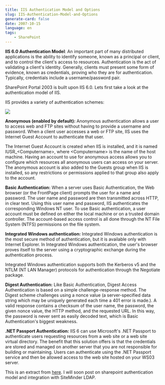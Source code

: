 ```yaml
---
title: IIS Authentication Model and Options
slug: IIS-Authentication-Model-and-Options
generate-card: false
date: 2007-10-15
language: en
tags:
    - SharePoint
---
```



**IIS 6.0 Authentication Model**: An important part of many distributed applications is the ability to identify someone, known as a principal or client, and to control the client's access to resources. Authentication is the act of validating a client's identity. Generally, clients must present some form of evidence, known as credentials, proving who they are for authentication. Typically, credentials include a username/password pair.



SharePoint Portal 2003 is built upon IIS 6.0. Lets first take a look at the authentication model of IIS.



IIS provides a variety of authentication schemes:



![](http://www.theserverside.net/tt/articles/content/ImplementingSSO/images/AuthModes.JPG)



**Anonymous (enabled by default):** Anonymous authentication allows a user to access web and FTP sites without having to provide a username and password. When a client user accesses a web or FTP site, IIS uses the Internet Guest Account to authenticate that user.



The Internet Guest Account is created when IIS is installed, and it is named IUSR\_&lt;Computername>, where &lt;Computername> is the name of the host machine. Having an account to use for anonymous access allows you to configure which resources all anonymous users can access on your server. The anonymous account is also added to the Guests group when IIS is installed, so any restrictions or permissions applied to that group also apply to the account.



**Basic Authentication:** When a server uses Basic Authentication, the Web browser (or the FrontPage client) prompts the user for a name and password. The user name and password are then transmitted across HTTP, in clear text. Using this user name and password, IIS authenticates the corresponding Windows NT user. To use Basic authentication, a user account must be defined on either the local machine or on a trusted domain controller. The account-based access control is all done through the NT File System (NTFS) permissions on the file system.



**Integrated Windows authentication:** Integrated Windows authentication is the most secure method of authentication, but it is available only with Internet Explorer. In Integrated Windows authentication, the user's browser proves itself to the server using a cryptographic exchange during the authentication process.



Integrated Windows authentication supports both the Kerberos v5 and the NTLM (NT LAN Manager) protocols for authentication through the Negotiate package.



**Digest Authentication:** Like Basic Authentication, Digest Access Authentication is based on a simple challenge-response method. The Digest scheme challenges using a nonce value (a server-specified data string which may be uniquely generated each time a 401 error is made.). A valid response contains a checksum of the user name, the password, the given nonce value, the HTTP method, and the requested URL. In this way, the password is never sent as easily decoded text, which is Basic Authentication's biggest weakness.



**.NET Passport Authentication:** IIS 6 can use Microsoft's .NET Passport to authenticate users requesting resources from a web site or a web site virtual directory. The benefit that this solution offers is that the credentials are stored and managed on another server that you are not responsible for building or maintaining. Users can authenticate using the .NET Passport service and then be allowed access to the web site hosted on your WS03 server.



This is an extract from [here](http://www.theserverside.net/tt/articles/showarticle.tss?id=ImplementingSSO). I will soon post on sharepoint authentication model and integration with SiteMinder LDAP.